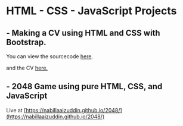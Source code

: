 # HTML - CSS - JavaScript Projects

## - Making a CV using HTML and CSS with Bootstrap.

  You can view the sourcecode [here](https://github.com/NabillaAizuddin/HTML-CSS-Projects/blob/e64c7268189f5b6b765fe2fa12b562a6067587e1/cv-with-bootstrap.html).

  and the CV [here.](https://nabillaaizuddin.github.io/HTML-CSS-Projects/cv-with-bootstrap.html)
  
## - 2048 Game using pure HTML, CSS, and JavaScript

  Live at [https://nabillaaizuddin.github.io/2048/](https://nabillaaizuddin.github.io/2048/)
